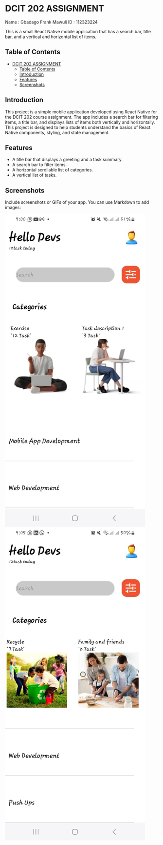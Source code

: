 # DCIT 202 ASSIGNMENT #
Name  : Gbadago Frank Mawuli
ID    : 112323224




This is a small React Native mobile application that has a search bar, title bar, and a vertical and horizontal list of items.

## Table of Contents

- [DCIT 202 ASSIGNMENT](#dcit-202-assignment)
  - [Table of Contents](#table-of-contents)
  - [Introduction](#introduction)
  - [Features](#features)
  - [Screenshots](#screenshots)

## Introduction

This project is a simple mobile application developed using React Native for the DCIT 202 course assignment. The app includes a search bar for filtering items, a title bar, and displays lists of items both vertically and horizontally. This project is designed to help students understand the basics of React Native components, styling, and state management.

## Features

- A title bar that displays a greeting and a task summary.
- A search bar to filter items.
- A horizontal scrollable list of categories.
- A vertical list of tasks.

## Screenshots

Include screenshots or GIFs of your app. You can use Markdown to add images:

![Screenshot 1](./my-app/Images/ReactNative.jpeg)
![Screenshot 2](./my-app/Images/ReactNative2.jpeg)


